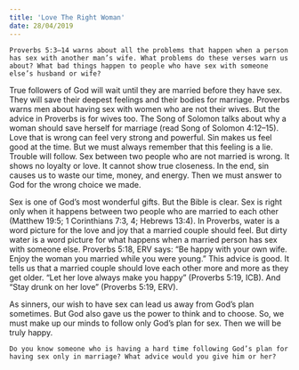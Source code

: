 ```yaml
---
title: 'Love The Right Woman'
date: 28/04/2019
---
```


`Proverbs 5:3–14 warns about all the problems that happen when a person has sex with another man’s wife. What problems do these verses warn us about? What bad things happen to people who have sex with someone else’s husband or wife?`

True followers of God will wait until they are married before they have sex. They will save their deepest feelings and their bodies for marriage. Proverbs warns men about having sex with women who are not their wives. But the advice in Proverbs is for wives too. The Song of Solomon talks about why a woman should save herself for marriage (read Song of Solomon 4:12–15). Love that is wrong can feel very strong and powerful. Sin makes us feel good at the time. But we must always remember that this feeling is a lie. Trouble will follow. Sex between two people who are not married is wrong. It shows no loyalty or love. It cannot show true closeness. In the end, sin causes us to waste our time, money, and energy. Then we must answer to God for the wrong choice we made.

Sex is one of God’s most wonderful gifts. But the Bible is clear. Sex is right only when it happens between two people who are married to each other (Matthew 19:5; 1 Corinthians 7:3, 4; Hebrews 13:4). In Proverbs, water is a word picture for the love and joy that a married couple should feel. But dirty water is a word picture for what happens when a married person has sex with someone else. Proverbs 5:18, ERV says: “Be happy with your own wife. Enjoy the woman you married while you were young.” This advice is good. It tells us that a married couple should love each other more and more as they get older. “Let her love always make you happy” (Proverbs 5:19, ICB). And “Stay drunk on her love” (Proverbs 5:19, ERV). 

As sinners, our wish to have sex can lead us away from God’s plan sometimes. But God also gave us the power to think and to choose. So, we must make up our minds to follow only God’s plan for sex. Then we will be truly happy. 

`Do you know someone who is having a hard time following God’s plan for having sex only in marriage? What advice would you give him or her?`